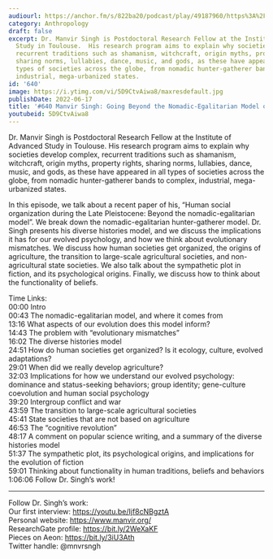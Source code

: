 ```yaml
---
audiourl: https://anchor.fm/s/822ba20/podcast/play/49187960/https%3A%2F%2Fd3ctxlq1ktw2nl.cloudfront.net%2Fstaging%2F2022-2-17%2Fd5ec4a75-3e5e-4872-e557-04c24a8ae6dd.m4a
category: Anthropology
draft: false
excerpt: Dr. Manvir Singh is Postdoctoral Research Fellow at the Institute of Advanced
  Study in Toulouse.  His research program aims to explain why societies develop complex,
  recurrent traditions such as shamanism, witchcraft, origin myths, property rights,
  sharing norms, lullabies, dance, music, and gods, as these have appeared in all
  types of societies across the globe, from nomadic hunter-gatherer bands to complex,
  industrial, mega-urbanized states.
id: '640'
image: https://i.ytimg.com/vi/5D9CtvAiwa8/maxresdefault.jpg
publishDate: 2022-06-17
title: '#640 Manvir Singh: Going Beyond the Nomadic-Egalitarian Model of Hunter-Gatherers'
youtubeid: 5D9CtvAiwa8
---
```

<div class="timelinks">

Dr. Manvir Singh is Postdoctoral Research Fellow at the Institute of Advanced Study in Toulouse.  His research program aims to explain why societies develop complex, recurrent traditions such as shamanism, witchcraft, origin myths, property rights, sharing norms, lullabies, dance, music, and gods, as these have appeared in all types of societies across the globe, from nomadic hunter-gatherer bands to complex, industrial, mega-urbanized states.

In this episode, we talk about a recent paper of his, “Human social organization during the Late Pleistocene: Beyond the nomadic-egalitarian model”. We break down the nomadic-egalitarian hunter-gatherer model. Dr. Singh presents his diverse histories model, and we discuss the implications it has for our evolved psychology, and how we think about evolutionary mismatches. We discuss how human societies get organized, the origins of agriculture, the transition to large-scale agricultural societies, and non-agricultural state societies. We also talk about the sympathetic plot in fiction, and its psychological origins. Finally, we discuss how to think about the functionality of beliefs.

Time Links:  
<time>00:00</time> Intro  
<time>00:43</time> The nomadic-egalitarian model, and where it comes from  
<time>13:16</time> What aspects of our evolution does this model inform?  
<time>14:43</time> The problem with “evolutionary mismatches”  
<time>16:02</time> The diverse histories model  
<time>24:51</time> How do human societies get organized? Is it ecology, culture, evolved adaptations?  
<time>29:01</time> When did we really develop agriculture?  
<time>32:03</time> Implications for how we understand our evolved psychology: dominance and status-seeking behaviors; group identity; gene-culture coevolution and human social psychology  
<time>39:20</time> Intergroup conflict and war  
<time>43:59</time> The transition to large-scale agricultural societies  
<time>45:41</time> State societies that are not based on agriculture  
<time>46:53</time> The “cognitive revolution”  
<time>48:17</time> A comment on popular science writing, and a summary of the diverse histories model  
<time>51:37</time> The sympathetic plot, its psychological origins, and implications for the evolution of fiction  
<time>59:01</time> Thinking about functionality in human traditions, beliefs and behaviors  
<time>1:06:06</time> Follow Dr. Singh’s work!

---

Follow Dr. Singh’s work:  
Our first interview: https://youtu.be/Ijf8cNBgztA  
Personal website: https://www.manvir.org/  
ResearchGate profile: https://bit.ly/2WeXaKF  
Pieces on Aeon: https://bit.ly/3iU3Ath  
Twitter handle: @mnvrsngh
</div>


